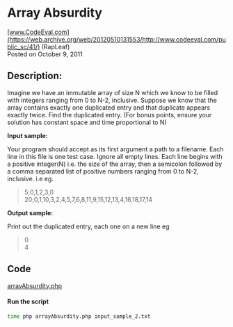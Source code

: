 # Array Absurdity <br />
[www.CodeEval.com](https://web.archive.org/web/20120510131553/http://www.codeeval.com/public_sc/41/) (RapLeaf)<br />
Posted on October 9, 2011

## Description:

Imagine we have an immutable array of size N which we know to be filled with integers ranging from 0 to N-2, inclusive. Suppose we know that the array contains exactly one duplicated entry and that duplicate appears exactly twice. Find the duplicated entry. (For bonus points, ensure your solution has constant space and time proportional to N)

**Input sample:**

Your program should accept as its first argument a path to a filename. Each line in this file is one test case. Ignore all empty lines. Each line begins with a positive integer(N) i.e. the size of the array, then a semicolon followed by a comma separated list of positive numbers ranging from 0 to N-2, inclusive. i.e eg.

> 5;0,1,2,3,0<br />20;0,1,10,3,2,4,5,7,6,8,11,9,15,12,13,4,16,18,17,14

**Output sample:**

Print out the duplicated entry, each one on a new line eg

> 0<br />4

## Code

[arrayAbsurdity.php](https://github.com/wrightben/codeeval/blob/master/code/arrayAbsurdity.php)

#### Run the script
```sh
time php arrayAbsurdity.php input_sample_2.txt
```